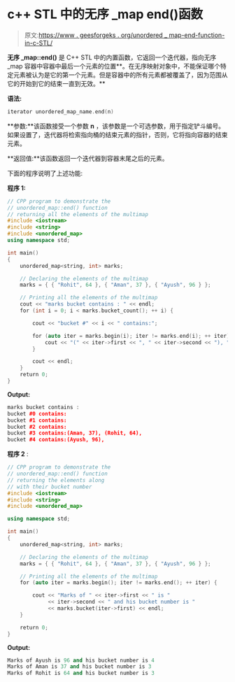 # c++ STL 中的无序 _map end()函数

> 原文:[https://www . geesforgeks . org/unordered _ map-end-function-in-c-STL/](https://www.geeksforgeeks.org/unordered_map-end-function-in-c-stl/)

**无序 _map::end()** 是 C++ STL 中的内置函数，它返回一个迭代器，指向无序 _map 容器中容器中最后一个元素的位置**。在无序映射对象中，不能保证哪个特定元素被认为是它的第一个元素。但是容器中的所有元素都被覆盖了，因为范围从它的开始到它的结束一直到无效。**

**语法:**

```cpp
iterator unordered_map_name.end(n)
```

**参数:**该函数接受一个参数 **n** ，该参数是一个可选参数，用于指定铲斗编号。如果设置了，迭代器将检索指向桶的结束元素的指针，否则，它将指向容器的结束元素。

**返回值:**该函数返回一个迭代器到容器末尾之后的元素。

下面的程序说明了上述功能:

**程序 1:**

```cpp
// CPP program to demonstrate the
// unordered_map::end() function
// returning all the elements of the multimap
#include <iostream>
#include <string>
#include <unordered_map>
using namespace std;

int main()
{
    unordered_map<string, int> marks;

    // Declaring the elements of the multimap
    marks = { { "Rohit", 64 }, { "Aman", 37 }, { "Ayush", 96 } };

    // Printing all the elements of the multimap
    cout << "marks bucket contains : " << endl;
    for (int i = 0; i < marks.bucket_count(); ++ i) {

        cout << "bucket #" << i << " contains:";

        for (auto iter = marks.begin(i); iter != marks.end(i); ++ iter) {
            cout << "(" << iter->first << ", " << iter->second << "), ";
        }

        cout << endl;
    }
    return 0;
}
```

**Output:**

```cpp
marks bucket contains : 
bucket #0 contains:
bucket #1 contains:
bucket #2 contains:
bucket #3 contains:(Aman, 37), (Rohit, 64), 
bucket #4 contains:(Ayush, 96),

```

**程序 2** :

```cpp
// CPP program to demonstrate the
// unordered_map::end() function
// returning the elements along
// with their bucket number
#include <iostream>
#include <string>
#include <unordered_map>

using namespace std;

int main()
{
    unordered_map<string, int> marks;

    // Declaring the elements of the multimap
    marks = { { "Rohit", 64 }, { "Aman", 37 }, { "Ayush", 96 } };

    // Printing all the elements of the multimap
    for (auto iter = marks.begin(); iter != marks.end(); ++ iter) {

        cout << "Marks of " << iter->first << " is "
             << iter->second << " and his bucket number is "
             << marks.bucket(iter->first) << endl;
    }

    return 0;
}
```

**Output:**

```cpp
Marks of Ayush is 96 and his bucket number is 4
Marks of Aman is 37 and his bucket number is 3
Marks of Rohit is 64 and his bucket number is 3

```
